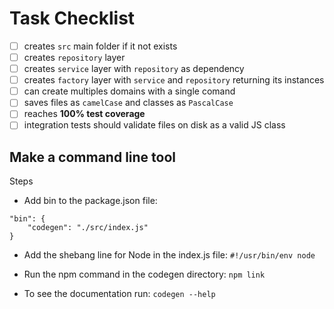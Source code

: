 # Task Checklist

- [ ] creates `src` main folder if it not exists
- [ ] creates `repository` layer
- [ ] creates `service` layer with `repository` as dependency
- [ ] creates `factory` layer with `service` and `repository` returning its instances
- [ ] can create multiples domains with a single comand
- [ ] saves files as `camelCase` and classes as `PascalCase`
- [ ] reaches **100% test coverage**
- [ ] integration tests should validate files on disk as a valid JS class

## Make a command line tool

Steps

- Add bin to the package.json file:

```
"bin": {
    "codegen": "./src/index.js"
}
```

- Add the shebang line for Node in the index.js file:
  `#!/usr/bin/env node`

- Run the npm command in the codegen directory:
  `npm link`

- To see the documentation run:
  `codegen --help`
